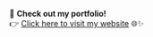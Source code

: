 🚀 **Check out my portfolio!**  
👉 [Click here to visit my website](https://muzaffartaghiyev.com/) 🌐✨
